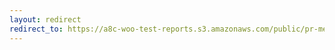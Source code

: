 ```yaml
---
layout: redirect
redirect_to: https://a8c-woo-test-reports.s3.amazonaws.com/public/pr-merge/40142/e2e/index.html
---
```

